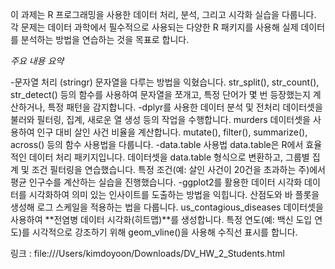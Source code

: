 이 과제는 R 프로그래밍을 사용한 데이터 처리, 분석, 그리고 시각화 실습을 다룹니다. 각 문제는 데이터 과학에서 필수적으로 사용되는 다양한 R 패키지를 사용해 실제 데이터를 분석하는 방법을 연습하는 것을 목표로 합니다.

*주요 내용 요약*

-문자열 처리 (stringr)
문자열을 다루는 방법을 익혔습니다.
str_split(), str_count(), str_detect() 등의 함수를 사용하여 문자열을 쪼개고, 특정 단어가 몇 번 등장했는지 계산하거나, 특정 패턴을 감지합니다.
-dplyr를 사용한 데이터 분석 및 전처리
데이터셋을 불러와 필터링, 집계, 새로운 열 생성 등의 작업을 수행합니다.
murders 데이터셋을 사용하여 인구 대비 살인 사건 비율을 계산합니다.
mutate(), filter(), summarize(), across() 등의 함수 사용법을 다룹니다.
-data.table 사용법
data.table은 R에서 효율적인 데이터 처리 패키지입니다.
데이터셋을 data.table 형식으로 변환하고, 그룹별 집계 및 조건 필터링을 연습했습니다.
특정 조건(예: 살인 사건이 20건을 초과하는 주)에서 평균 인구수를 계산하는 실습을 진행했습니다.
-ggplot2를 활용한 데이터 시각화
데이터를 시각화하여 의미 있는 인사이트를 도출하는 방법을 익힙니다.
산점도와 바 플롯을 생성해 로그 스케일을 적용하는 법을 다룹니다.
us_contagious_diseases 데이터셋을 사용하여 **전염병 데이터 시각화(히트맵)**를 생성합니다.
특정 연도(예: 백신 도입 연도)를 시각적으로 강조하기 위해 geom_vline()을 사용해 수직선 표시를 합니다.


링크 : file:///Users/kimdoyoon/Downloads/DV_HW_2_Students.html
